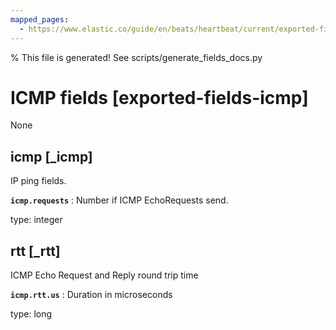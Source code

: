 ```yaml
---
mapped_pages:
  - https://www.elastic.co/guide/en/beats/heartbeat/current/exported-fields-icmp.html
---
```


% This file is generated! See scripts/generate_fields_docs.py

# ICMP fields [exported-fields-icmp]

None

## icmp [_icmp]

IP ping fields.

**`icmp.requests`**
:   Number if ICMP EchoRequests send.

type: integer


## rtt [_rtt]

ICMP Echo Request and Reply round trip time

**`icmp.rtt.us`**
:   Duration in microseconds

type: long



